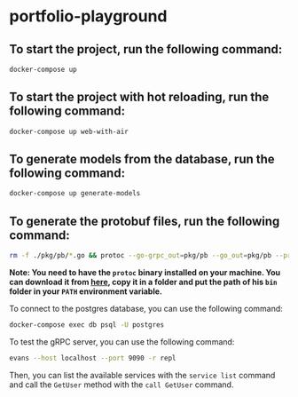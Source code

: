 # portfolio-playground

## To start the project, run the following command:

```bash
docker-compose up
```

## To start the project with hot reloading, run the following command:

```bash
docker-compose up web-with-air
```

## To generate models from the database, run the following command:

```bash
docker-compose up generate-models
```

## To generate the protobuf files, run the following command:

```bash
rm -f ./pkg/pb/*.go && protoc --go-grpc_out=pkg/pb --go_out=pkg/pb --proto_path=proto --go-grpc_opt=paths=source_relative --go_opt=paths=source_relative ./proto/*.proto
```
**Note: You need to have the `protoc` binary installed on your machine. You can download it from [here](https://github.com/protocolbuffers/protobuf/releases/), copy it in a folder and put the path of his `bin` folder in your `PATH` environment variable.**

To connect to the postgres database, you can use the following command:

```bash
docker-compose exec db psql -U postgres
```

To test the gRPC server, you can use the following command:

```bash
evans --host localhost --port 9090 -r repl
```
Then, you can list the available services with the `service list` command and call the `GetUser` method with the `call GetUser` command.
